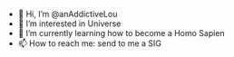 - 👋 Hi, I’m @anAddictiveLou
- 👀 I’m interested in Universe
- 🌱 I’m currently learning how to become a Homo Sapien
- 📫 How to reach me: send to me a SIG

<!---
anAddictiveLou/anAddictiveLou is a ✨ special ✨ repository because its `README.md` (this file) appears on your GitHub profile.
You can click the Preview link to take a look at your changes.
--->
